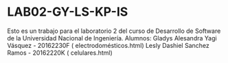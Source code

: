 # LAB02-GY-LS-KP-IS
Esto es un trabajo para el laboratorio 2 del curso de Desarrollo de Software de la Universidad Nacional de Ingeniería.
Alumnos:
Gladys Alesandra Yagi Vásquez - 20162230F ( electrodomésticos.html)
Lesly Dashiel Sanchez Ramos - 20162220K ( celulares.html)
